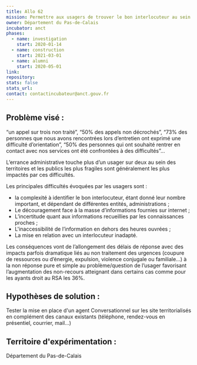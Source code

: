 ```yaml
---
title: Allo 62
mission: Permettre aux usagers de trouver le bon interlocuteur au sein du département
owner: Département du Pas-de-Calais
incubator: anct
phases:
  - name: investigation
    start: 2020-01-14
  - name: construction
    start: 2021-03-01
  - name: alumni
    start: 2020-05-01
link:
repository: 
stats: false 
stats_url: 
contact: contactincubateur@anct.gouv.fr
---
```


## Problème visé :
“un appel sur trois non traité”, “50% des appels non décrochés”, “73% des personnes que nous avons rencontrées lors d’entretien ont exprimé une difficulté d’orientation”, “50% des personnes qui ont souhaité rentrer en contact avec nos services ont été confrontées à des difficultés”...

L’errance administrative touche plus d’un usager sur deux au sein des territoires et les publics les plus fragiles sont généralement les plus impactés par ces difficultés.

Les principales difficultés évoquées par les usagers sont :
- la complexité à identifier le bon interlocuteur, étant donné leur nombre important, et dépendant de différentes entités, administrations ;
- Le découragement face à la masse d’informations fournies sur internet ;
- L’incertitude quant aux informations recueillies par les connaissances proches ;
- L'inaccessibilité de l’information en dehors des heures ouvrées ;
- La mise en relation avec un interlocuteur inadapté.

Les conséquences vont de l’allongement des délais de réponse avec des impacts parfois dramatique liés au non traitement des urgences (coupure de ressources ou d’énergie, expulsion, violence conjugale ou familiale...) à la non réponse pure et simple au problème/question de l’usager favorisant l’augmentation des non-recours atteignant dans certains cas comme pour les ayants droit au RSA les 36%.

## Hypothèses de solution : 
Tester la mise en place d'un agent Conversationnel sur les site territorialisés en complément des canaux existants (téléphone, rendez-vous en présentiel, courrier, mail…)

## Territoire d'expérimentation : 
Département du Pas-de-Calais
